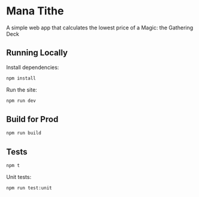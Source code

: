 # Mana Tithe

A simple web app that calculates the lowest price of a Magic: the Gathering Deck

## Running Locally

Install dependencies:

```bash
npm install
```

Run the site:

```bash
npm run dev
```

## Build for Prod

```bash
npm run build
```

## Tests

```bash
npm t
```

Unit tests:

```bash
npm run test:unit
```
